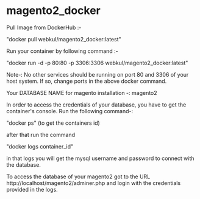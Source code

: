 # magento2_docker

Pull Image from DockerHub :-

"docker pull webkul/magento2_docker:latest"

Run your container by following command :-

"docker run -d -p 80:80 -p 3306:3306 webkul/magento2_docker:latest"

Note-: No other services should be running on port 80 and 3306 of your host system. If so, change ports in the above docker command.

Your DATABASE NAME for magento installation -: magento2

In order to access the credentials of your database, you have to get the container's console. Run the following command-:

"docker ps" (to get the containers id)

after that run the command

"docker logs container_id"

in that logs you will get the mysql username and password to connect with the database.

To access the database of your magento2 got to the URL http://localhost/magento2/adminer.php and login with the credentials provided in the logs.
